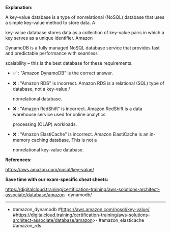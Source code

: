 **Explanation:**

A key-value database is a type of nonrelational (NoSQL) database that uses a simple key-value method to store data. A

key-value database stores data as a collection of key-value pairs in which a key serves as a unique identifier. Amazon

DynamoDB is a fully managed NoSQL database service that provides fast and predictable performance with seamless

scalability – this is the best database for these requirements.

- ✅ :  "Amazon DynamoDB" is the correct answer.

- ❌ :  "Amazon RDS" is incorrect. Amazon RDS is a relational (SQL) type of database, not a key-value /

  nonrelational database.

- ❌ :  "Amazon RedShift" is incorrect. Amazon RedShift is a data warehouse service used for online analytics

  processing (OLAP) workloads.

- ❌ :  "Amazon ElastiCache" is incorrect. Amazon ElastiCache is an in-memory caching database. This is not a

  nonrelational key-value database.

**References:**

<https://aws.amazon.com/nosql/key-value/>

**Save time with our exam-specific cheat sheets:**

<https://digitalcloud.training/certification-training/aws-solutions-architect-associate/database/amazon>- dynamodb/

----

- #amazon_dynamodb #<https://aws.amazon.com/nosql/key-value/> #<https://digitalcloud.training/certification-training/aws-solutions-architect-associate/database/amazon>>- #amazon_elasticache #amazon_rds
